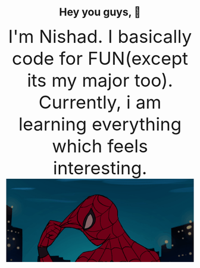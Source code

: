 
# <div align="center">Hey you guys, 👋

<div align="center"><font size=15>I'm Nishad. I basically code for FUN(except its my major too). Currently, i am learning everything which feels interesting.

<div align="center"><img src="https://github.com/Nishad-007/Nishad-007/blob/main/gifntext-gif.gif">



